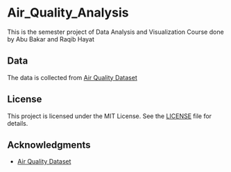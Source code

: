 # Air_Quality_Analysis
This is the semester project of Data Analysis and Visualization Course done by Abu Bakar and Raqib Hayat

## Data
The data is collected from [Air Quality Dataset](https://archive.ics.uci.edu/dataset/360/air+quality)

## License
This project is licensed under the MIT License. See the [LICENSE](LICENSE) file for details.

## Acknowledgments
- [Air Quality Dataset](https://archive.ics.uci.edu/dataset/360/air+quality)

